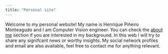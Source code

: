 ```yaml
---
title: "Personal site"
---
```

Welcome to my personal website! My name is Henrique Piñeiro Monteagudo and I am Computer Vision engineer. You can check the [about me](https://henriquepm.github.io/about) section if you are interested in my background. In this web I will try to share any signifcant news or worthy insights. My social network profiles and email are also available, feel free to contact me for anything relevant.
